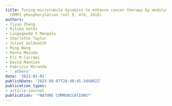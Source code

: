 ```yaml
---
title: Tuning microtubule dynamics to enhance cancer therapy by modulating FER-mediated
  CRMP2 phosphorylation (vol 9, 476, 2018)
authors:
- Yiyan Zheng
- Ritika Sethi
- Lingegowda S Mangala
- Charlotte Taylor
- Juliet Goldsmith
- Ming Wang
- Kenta Masuda
- Eli M Carrami
- David Mannion
- Fabrizio Miranda
- ' others'
date: '2022-01-01'
publishDate: '2025-08-07T20:48:45.544002Z'
publication_types:
- article-journal
publication: '*NATURE COMMUNICATIONS*'
---
```

